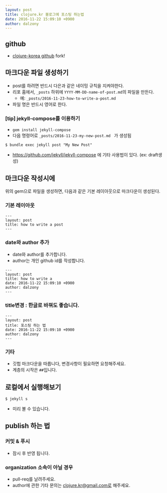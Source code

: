 ```yaml
---
layout: post
title: clojure.kr 블로그에 포스팅 하는법
date: 2016-11-22 15:09:10 +0900
author: dalzony
---
```


## github

-  [clojure-korea github] fork!

## 마크다운 파일 생성하기

- post를 하려면 반드시 다은과 같은 네이밍 규칙을 지켜야한다.
- 리포 홈에서, `_posts` 하위에 `YYYY-MM-DD-name-of-post.md`의 파일을 만든다.
  - 예:  `_posts/2016-11-23-how-to-write-a-post.md`
- 파일 명은 반드시 영어로 한다.

### [tip] jekyll-compose를 이용하기

- `gem install jekyll-compose`
- 다음 명령어로 `_posts/2016-11-23-my-new-post.md ` 가 생성됨
```
$ bundle exec jekyll post "My New Post"
```

- https://github.com/jekyll/jekyll-compose 에 기타 사용법이 있다. (ex: draft생성)

## 마크다운 작성시에

위의 gem으로 파일을 생성하면, 다음과 같은 기본 레이아웃으로 마크다운이 생성된다.

### 기본 레이아웃

```
---
layout: post
title: how to write a post
---
```

### date와 author 추가

- date와 author를 추가합니다.
- author는 개인 github id를 작성합니다.

```
---
layout: post
title: how to write a
date: 2016-11-22 15:09:10 +0900
author: dalzony
---
```

### title변경 : 한글로 바꿔도 좋습니다.

```
---
layout: post
title: 포스팅 하는 법
date: 2016-11-22 15:09:10 +0900
author: dalzony
---
```

### 기타

- 깃헙 마크다운을 따릅니다, 변경사항이 필요하면 요청해주세요.
- 계층의 시작은 `##`입니다.

## 로컬에서 실행해보기

```
$ jekyll s
```

- 미리 볼 수 있습니다.

## publish 하는 법

### 커밋 & 푸시

- 잠시 후 반영 됩니다.


### organization 소속이 아닐 경우

- pull-req를 날려주세요.
- author에 관한 기타 문의는 clojure.kr@gmail.com로 해주세요.


[clojure-korea github]: https://github.com/clojure-korea/clojure.kr
